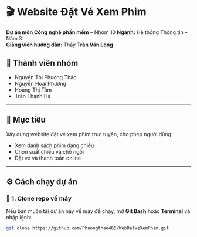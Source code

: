 # 🎬 Website Đặt Vé Xem Phim

**Dự án môn Công nghệ phần mềm** – Nhóm 10
**Ngành:** Hệ thống Thông tin – Năm 3  
**Giảng viên hướng dẫn:** Thầy **Trần Văn Long**

## 👥 Thành viên nhóm
- Nguyễn Thị Phương Thảo  
- Nguyễn Hoài Phương  
- Hoàng Thị Tâm  
- Trần Thanh Hà  

---

## 🎯 Mục tiêu
Xây dựng website đặt vé xem phim trực tuyến, cho phép người dùng:
- Xem danh sách phim đang chiếu  
- Chọn suất chiếu và chỗ ngồi  
- Đặt vé và thanh toán online  

---

## ⚙️ Cách chạy dự án

### 🔹 1. Clone repo về máy
Nếu bạn muốn tải dự án này về máy để chạy, mở **Git Bash** hoặc **Terminal** và nhập lệnh:
```bash
git clone https://github.com/Phuongthao465/WebDatVeXemPhim.git
